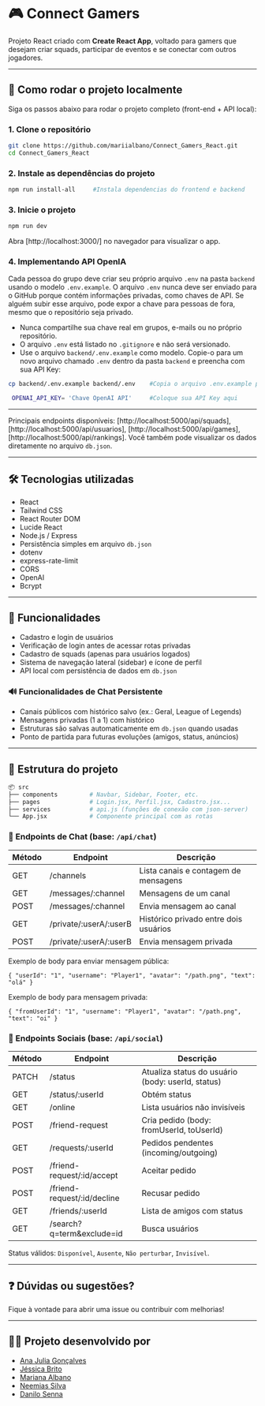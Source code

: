 
# 🎮 Connect Gamers

Projeto React criado com **Create React App**, voltado para gamers que desejam criar squads, participar de eventos e se conectar com outros jogadores.

---

## 🚀 Como rodar o projeto localmente

Siga os passos abaixo para rodar o projeto completo (front-end + API local):

### 1. Clone o repositório

```bash
git clone https://github.com/mariialbano/Connect_Gamers_React.git
cd Connect_Gamers_React
```

### 2. Instale as dependências do projeto

```bash
npm run install-all     #Instala dependencias do frontend e backend
```
### 3. Inicie o projeto

```bash
npm run dev
```

Abra [http://localhost:3000/] no navegador para visualizar o app.

### 4. Implementando API OpenIA

Cada pessoa do grupo deve criar seu próprio arquivo `.env` na pasta `backend` usando o modelo `.env.example`. O arquivo `.env` nunca deve ser enviado para o GitHub porque contém informações privadas, como chaves de API. Se alguém subir esse arquivo, pode expor a chave para pessoas de fora, mesmo que o repositório seja privado.

- Nunca compartilhe sua chave real em grupos, e-mails ou no próprio repositório.
- O arquivo `.env` está listado no `.gitignore` e não será versionado.
- Use o arquivo `backend/.env.example` como modelo. Copie-o para um novo arquivo chamado `.env` dentro da pasta `backend` e preencha com sua API Key:

```bash
cp backend/.env.example backend/.env    #Copia o arquivo .env.example para o mesmo diretório
```

```bash
 OPENAI_API_KEY= 'Chave OpenAI API'     #Coloque sua API Key aqui
```

---

Principais endpoints disponíveis: [http://localhost:5000/api/squads], [http://localhost:5000/api/usuarios], [http://localhost:5000/api/games], [http://localhost:5000/api/rankings].
Você também pode visualizar os dados diretamente no arquivo `db.json`.

---

## 🛠 Tecnologias utilizadas

- React
- Tailwind CSS
- React Router DOM
- Lucide React 
- Node.js / Express
- Persistência simples em arquivo `db.json`
- dotenv 
- express-rate-limit 
- CORS 
- OpenAI
- Bcrypt

---

## 👥 Funcionalidades

- Cadastro e login de usuários  
- Verificação de login antes de acessar rotas privadas  
- Cadastro de squads (apenas para usuários logados)  
- Sistema de navegação lateral (sidebar) e ícone de perfil  
- API local com persistência de dados em `db.json`

### 🔊 Funcionalidades de Chat Persistente

- Canais públicos com histórico salvo (ex.: Geral, League of Legends)
- Mensagens privadas (1 a 1) com histórico
- Estruturas são salvas automaticamente em `db.json` quando usadas
- Ponto de partida para futuras evoluções (amigos, status, anúncios)

---

## 📁 Estrutura do projeto

```bash
📦 src
├── components         # Navbar, Sidebar, Footer, etc.
├── pages              # Login.jsx, Perfil.jsx, Cadastro.jsx...
├── services           # api.js (funções de conexão com json-server)
└── App.jsx            # Componente principal com as rotas
```

### 📡 Endpoints de Chat (base: `/api/chat`)

| Método | Endpoint | Descrição |
|--------|----------|-----------|
| GET | /channels | Lista canais e contagem de mensagens |
| GET | /messages/:channel | Mensagens de um canal |
| POST | /messages/:channel | Envia mensagem ao canal |
| GET | /private/:userA/:userB | Histórico privado entre dois usuários |
| POST | /private/:userA/:userB | Envia mensagem privada |

Exemplo de body para enviar mensagem pública:
```
{ "userId": "1", "username": "Player1", "avatar": "/path.png", "text": "olá" }
```

Exemplo de body para mensagem privada:
```
{ "fromUserId": "1", "username": "Player1", "avatar": "/path.png", "text": "oi" }
```

### 🤝 Endpoints Sociais (base: `/api/social`)

| Método | Endpoint | Descrição |
|--------|----------|-----------|
| PATCH | /status | Atualiza status do usuário (body: userId, status) |
| GET | /status/:userId | Obtém status |
| GET | /online | Lista usuários não invisíveis |
| POST | /friend-request | Cria pedido (body: fromUserId, toUserId) |
| GET | /requests/:userId | Pedidos pendentes (incoming/outgoing) |
| POST | /friend-request/:id/accept | Aceitar pedido |
| POST | /friend-request/:id/decline | Recusar pedido |
| GET | /friends/:userId | Lista de amigos com status |
| GET | /search?q=term&exclude=id | Busca usuários |

Status válidos: `Disponível`, `Ausente`, `Não perturbar`, `Invisível`.


---

## ❓ Dúvidas ou sugestões?

Fique à vontade para abrir uma issue ou contribuir com melhorias!

---

## 👨‍💻 Projeto desenvolvido por

- [Ana Julia Gonçalves](https://github.com/dsgana)
- [Jéssica Brito](https://github.com/jessbrt19)
- [Mariana Albano](https://github.com/mariialbano)
- [Neemias Silva](https://github.com/neemiasjls)
- [Danilo Senna](https://github.com/)
